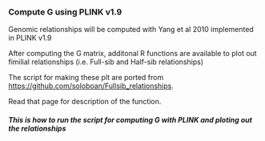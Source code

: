 ### Compute G using PLINK v1.9  

Genomic relationships will be computed with Yang et al 2010 implemented in PLINK v1.9

After computing the G matrix, additonal R functions are available to plot out fimilial relationships (i.e. Full-sib and Half-sib relationships)  

The script for making these plt are ported from https://github.com/soloboan/Fullsib_relationships.  

Read that page for description of the function.



##### This is how to run the script for computing G with PLINK and ploting out the relationships  





